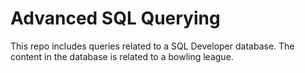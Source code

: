 # Advanced SQL Querying
 This repo includes queries related to a SQL Developer database. The content in the database is related to a bowling league.
